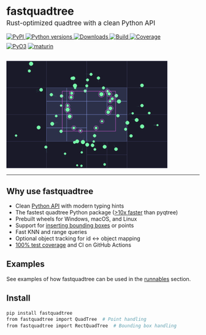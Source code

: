 <!-- Hero header -->
<div style="display:flex; align-items:center; justify-content:space-between; gap:1rem; flex-wrap:wrap;">
  <div>
    <h1 style="margin-bottom:0.25rem;">fastquadtree</h1>
    <p style="margin-top:0; font-size:1.05rem;">Rust-optimized quadtree with a clean Python API</p>
    <p style="margin:0.5rem 0 0;">
      <a href="https://pypi.org/project/fastquadtree/">
        <img alt="PyPI" src="https://img.shields.io/pypi/v/fastquadtree.svg">
      </a>
      <a href="https://pypi.org/project/fastquadtree/">
        <img alt="Python versions" src="https://img.shields.io/pypi/pyversions/fastquadtree.svg">
      </a>
      <a href="https://pepy.tech/projects/fastquadtree">
        <img alt="Downloads" src="https://static.pepy.tech/personalized-badge/fastquadtree?period=total&units=INTERNATIONAL_SYSTEM&left_color=GRAY&right_color=BLUE&left_text=Total+Downloads">
      </a>
      <a href="https://github.com/Elan456/fastquadtree/actions/workflows/release.yml">
        <img alt="Build" src="https://github.com/Elan456/fastquadtree/actions/workflows/release.yml/badge.svg">
      </a>
      <a href="https://codecov.io/gh/Elan456/fastquadtree">
        <img alt="Coverage" src="https://codecov.io/gh/Elan456/fastquadtree/branch/main/graph/badge.svg">
      </a>
    </p>
    <p style="margin:0.5rem 0 0;">
      <a href="https://pyo3.rs/"><img alt="PyO3" src="https://img.shields.io/badge/Rust-core%20via%20PyO3-orange"></a>
      <a href="https://www.maturin.rs/"><img alt="maturin" src="https://img.shields.io/badge/Built%20with-maturin-1f6feb"></a>
    </p>
    <p style="margin-top:0.75rem;">
  </div>
  <div style="min-width:260px; max-width:420px; flex:1;">
    <img alt="Interactive Screenshot" src="https://raw.githubusercontent.com/Elan456/fastquadtree/main/assets/interactive_v2_screenshot.png">
  </div>
</div>

---

## Why use fastquadtree

- Clean [Python API](https://elan456.github.io/fastquadtree/api/quadtree/) with modern typing hints
- The fastest quadtree Python package ([>10x faster](https://elan456.github.io/fastquadtree/benchmark/) than pyqtree)
- Prebuilt wheels for Windows, macOS, and Linux
- Support for [inserting bounding boxes](https://elan456.github.io/fastquadtree/api/rect_quadtree/) or points
- Fast KNN and range queries
- Optional object tracking for id ↔ object mapping
- [100% test coverage](https://codecov.io/gh/Elan456/fastquadtree) and CI on GitHub Actions

## Examples
See examples of how fastquadtree can be used in the [runnables](https://elan456.github.io/fastquadtree/runnables/) section.


## Install
```bash
pip install fastquadtree
from fastquadtree import QuadTree  # Point handling
from fastquadtree import RectQuadTree  # Bounding box handling
```